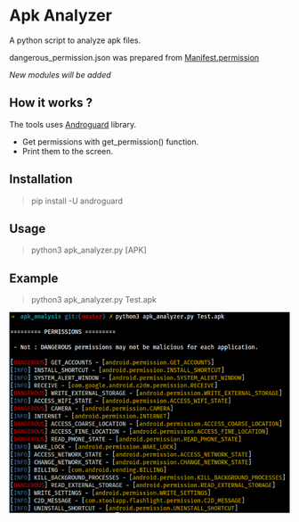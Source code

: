# Apk Analyzer

A python script to analyze apk files. 

dangerous_permission.json was prepared from [Manifest.permission](https://developer.android.com/reference/android/Manifest.permission)

*New modules will be added*

## How it works ?
The tools uses [Androguard](https://github.com/androguard/androguard) library.
- Get permissions with get_permission() function.
- Print them to the screen.

## Installation

> pip install -U androguard

## Usage

> python3 apk_analyzer.py [APK] 

## Example

> python3 apk_analyzer.py Test.apk

<img src="/pics/apk_analyzer.png"
     style="float: left; margin-right: 10px;" />